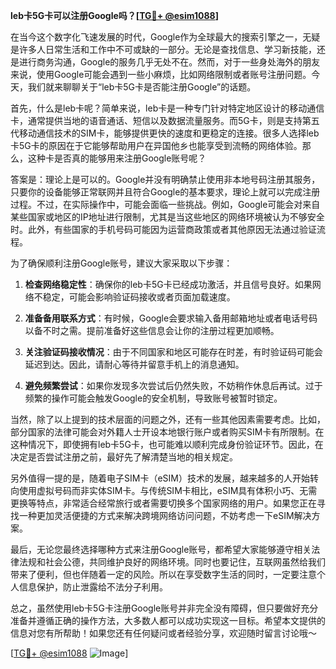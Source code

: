 **leb卡5G卡可以注册Google吗？[[TG💪+ @esim1088](https://t.me/s/esim1088)]**

在当今这个数字化飞速发展的时代，Google作为全球最大的搜索引擎之一，无疑是许多人日常生活和工作中不可或缺的一部分。无论是查找信息、学习新技能，还是进行商务沟通，Google的服务几乎无处不在。然而，对于一些身处海外的朋友来说，使用Google可能会遇到一些小麻烦，比如网络限制或者账号注册问题。今天，我们就来聊聊关于“leb卡5G卡是否能注册Google”的话题。

首先，什么是leb卡呢？简单来说，leb卡是一种专门针对特定地区设计的移动通信卡，通常提供当地的语音通话、短信以及数据流量服务。而5G卡，则是支持第五代移动通信技术的SIM卡，能够提供更快的速度和更稳定的连接。很多人选择leb卡5G卡的原因在于它能够帮助用户在异国他乡也能享受到流畅的网络体验。那么，这种卡是否真的能够用来注册Google账号呢？

答案是：理论上是可以的。Google并没有明确禁止使用非本地号码注册其服务，只要你的设备能够正常联网并且符合Google的基本要求，理论上就可以完成注册过程。不过，在实际操作中，可能会面临一些挑战。例如，Google可能会对来自某些国家或地区的IP地址进行限制，尤其是当这些地区的网络环境被认为不够安全时。此外，有些国家的手机号码可能因为运营商政策或者其他原因无法通过验证流程。

为了确保顺利注册Google账号，建议大家采取以下步骤：

1. **检查网络稳定性**：确保你的leb卡5G卡已经成功激活，并且信号良好。如果网络不稳定，可能会影响验证码接收或者页面加载速度。

2. **准备备用联系方式**：有时候，Google会要求输入备用邮箱地址或者电话号码以备不时之需。提前准备好这些信息会让你的注册过程更加顺畅。

3. **关注验证码接收情况**：由于不同国家和地区可能存在时差，有时验证码可能会延迟到达。因此，请耐心等待并留意手机上的消息通知。

4. **避免频繁尝试**：如果你发现多次尝试后仍然失败，不妨稍作休息后再试。过于频繁的操作可能会触发Google的安全机制，导致账号被暂时锁定。

当然，除了以上提到的技术层面的问题之外，还有一些其他因素需要考虑。比如，部分国家的法律可能会对外籍人士开设本地银行账户或者购买SIM卡有所限制。在这种情况下，即使拥有leb卡5G卡，也可能难以顺利完成身份验证环节。因此，在决定是否尝试注册之前，最好先了解清楚当地的相关规定。

另外值得一提的是，随着电子SIM卡（eSIM）技术的发展，越来越多的人开始转向使用虚拟号码而非实体SIM卡。与传统SIM卡相比，eSIM具有体积小巧、无需更换等特点，非常适合经常旅行或者需要切换多个国家网络的用户。如果您正在寻找一种更加灵活便捷的方式来解决跨境网络访问问题，不妨考虑一下eSIM解决方案。

最后，无论您最终选择哪种方式来注册Google账号，都希望大家能够遵守相关法律法规和社会公德，共同维护良好的网络环境。同时也要记住，互联网虽然给我们带来了便利，但也伴随着一定的风险。所以在享受数字生活的同时，一定要注意个人信息保护，防止泄露给不法分子利用。

总之，虽然使用leb卡5G卡注册Google账号并非完全没有障碍，但只要做好充分准备并遵循正确的操作方法，大多数人都可以成功实现这一目标。希望本文提供的信息对您有所帮助！如果您还有任何疑问或者经验分享，欢迎随时留言讨论哦～

[[TG💪+ @esim1088](https://t.me/s/esim1088) ![Image](https://i.postimg.cc/4NQfJmqS/Snipaste-2025-05-13-00-14-12.png)]